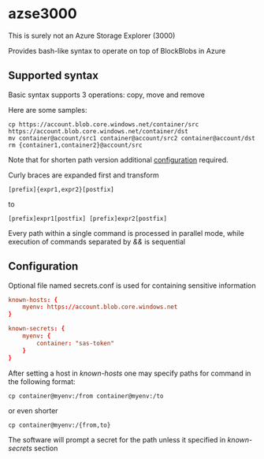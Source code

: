 # azse3000
This is surely not an Azure Storage Explorer (3000)

Provides bash-like syntax to operate on top of BlockBlobs in Azure

## Supported syntax

Basic syntax supports 3 operations: copy, move and remove

Here are some samples:
```
cp https://account.blob.core.windows.net/container/src https://account.blob.core.windows.net/container/dst
mv container@account/src1 container@account/src2 container@account/dst
rm {container1,container2}@account/src
```

Note that for shorten path version additional [configuration](#configuration) required.

Curly braces are expanded first and transform
```
[prefix]{expr1,expr2}[postfix]
```
to 
```
[prefix]expr1[postfix] [prefix]expr2[postfix]
```

Every path within a single command is processed in parallel mode, while execution 
of commands separated by *&&* is sequential

## Configuration
Optional file named secrets.conf is used for containing sensitive information
```conf
known-hosts: {
    myenv: https://account.blob.core.windows.net
}

known-secrets: {
    myenv: {
        container: "sas-token"
    }
}
```

After setting a host in *known-hosts* one may specify paths for command in the
following format:
```
cp container@myenv:/from container@myenv:/to
```
or even shorter
```
cp container@myenv:/{from,to}
```

The software will prompt a secret for the path unless it specified 
in *known-secrets* section
